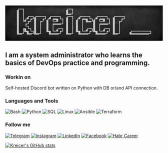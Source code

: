 [![Header](https://github.com/kreicer/kreicer/blob/main/assets/header.png)](https://www.linkedin.com/in/lulukreicer)

## I am a system administrator who learns the basics of DevOps practice and programming.

### Workin on
Self-hosted Discord bot written on Python with DB or/and API connection.

### Languages and Tools
![Bash](https://img.shields.io/badge/-Bash-282828?style=for-the-badge&logo=gnu-bash&logoColor=ffffff)
![Python](https://img.shields.io/badge/-Python-282828?style=for-the-badge&logo=python&logoColor=ffffff)
![SQL](https://img.shields.io/badge/-SQL-282828?style=for-the-badge&logo=postgresql&logoColor=ffffff)
![Linux](https://img.shields.io/badge/-Linux-282828?style=for-the-badge&logo=ubuntu&logoColor=ffffff)
![Ansible](https://img.shields.io/badge/-Ansible-282828?style=for-the-badge&logo=ansible&logoColor=ffffff)
![Terraform](https://img.shields.io/badge/-Terraform-282828?style=for-the-badge&logo=terraform&logoColor=ffffff)

### Follow me

[![Telegram](https://img.shields.io/badge/-Telegram-282828?style=for-the-badge&logo=telegram&logoColor=ffffff)](https://t.me/lulukreicer)
[![Instagram](https://img.shields.io/badge/-Instagram-282828?style=for-the-badge&logo=instagram&logoColor=ffffff)](https://www.instagram.com/lulukreicer)
[![LinkedIn](https://img.shields.io/badge/-LinkedIn-282828?style=for-the-badge&logo=linkedin&logoColor=ffffff)](https://www.linkedin.com/in/lulukreicer)
[![Facebook](https://img.shields.io/badge/-Facebook-282828?style=for-the-badge&logo=facebook&logoColor=ffffff)](https://www.facebook.com/lulukreicer)
[![Habr Career](https://img.shields.io/badge/-Habr.Career-282828?style=for-the-badge&logo=habr&logoColor=ffffff)](https://career.habr.com/d-listopadov)

[![Kreicer's GitHub stats](https://github-readme-stats.vercel.app/api?username=kreicer&show_icons=true&theme=dracula&title_color=ffffff)](https://github.com/anuraghazra/github-readme-stats)
